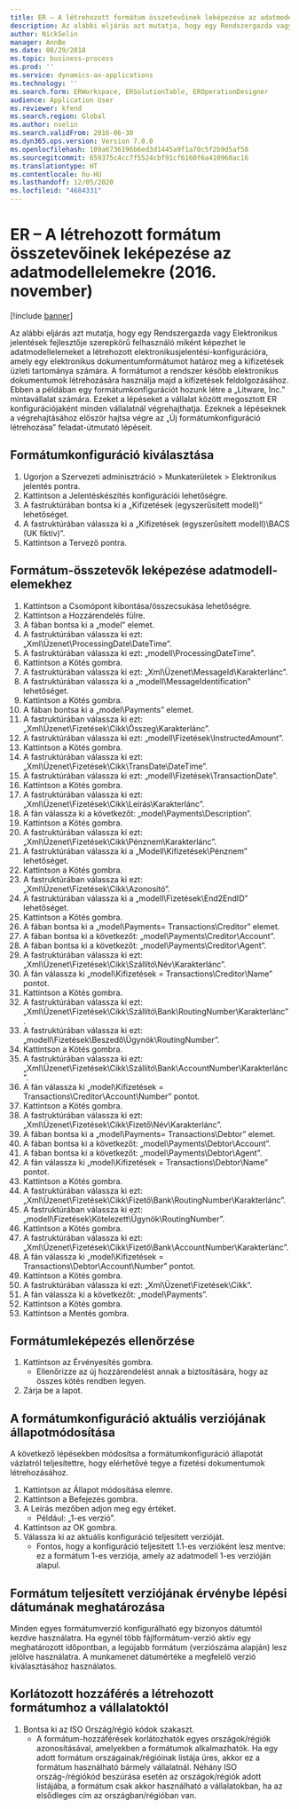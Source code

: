 ```yaml
---
title: ER – A létrehozott formátum összetevőinek leképezése az adatmodellelemekre (2016. november)
description: Az alábbi eljárás azt mutatja, hogy egy Rendszergazda vagy Elektronikus jelentések fejlesztője szerepkörű felhasználó miként képezhet le adatmodellelemeket a létrehozott elektronikusjelentési-konfigurációra, amely egy elektronikus dokumentumformátumot határoz meg a kifizetések üzleti tartománya számára.
author: NickSelin
manager: AnnBe
ms.date: 08/29/2018
ms.topic: business-process
ms.prod: ''
ms.service: dynamics-ax-applications
ms.technology: ''
ms.search.form: ERWorkspace, ERSolutionTable, EROperationDesigner
audience: Application User
ms.reviewer: kfend
ms.search.region: Global
ms.author: nselin
ms.search.validFrom: 2016-06-30
ms.dyn365.ops.version: Version 7.0.0
ms.openlocfilehash: 109a6736196b6ed3d1445a9f1a70c5f2b9d5af58
ms.sourcegitcommit: 659375c4cc7f5524cbf91cf6160f6a410960ac16
ms.translationtype: HT
ms.contentlocale: hu-HU
ms.lasthandoff: 12/05/2020
ms.locfileid: "4684331"
---
```

# <a name="er-map-components-of-the-created-format-to-data-model-elements-november-2016"></a>ER – A létrehozott formátum összetevőinek leképezése az adatmodellelemekre (2016. november)

[!include [banner](../../includes/banner.md)]

Az alábbi eljárás azt mutatja, hogy egy Rendszergazda vagy Elektronikus jelentések fejlesztője szerepkörű felhasználó miként képezhet le adatmodellelemeket a létrehozott elektronikusjelentési-konfigurációra, amely egy elektronikus dokumentumformátumot határoz meg a kifizetések üzleti tartománya számára. A formátumot a rendszer később elektronikus dokumentumok létrehozására használja majd a kifizetések feldolgozásához. Ebben a példában egy formátumkonfigurációt hozunk létre a „Litware, Inc.” mintavállalat számára. Ezeket a lépéseket a vállalat között megosztott ER konfigurációjaként minden vállalatnál végrehajthatja. Ezeknek a lépéseknek a végrehajtásához először hajtsa végre az „Új formátumkonfiguráció létrehozása” feladat-útmutató lépéseit.


## <a name="select-a-format-configuration"></a>Formátumkonfiguráció kiválasztása
1. Ugorjon a Szervezeti adminisztráció > Munkaterületek > Elektronikus jelentés pontra.
2. Kattintson a Jelentéskészítés konfigurációi lehetőségre.
3. A fastruktúrában bontsa ki a „Kifizetések (egyszerűsített modell)” lehetőséget.
4. A fastruktúrában válassza ki a „Kifizetések (egyszerűsített modell)\BACS (UK fiktív)”.
5. Kattintson a Tervező pontra.

## <a name="map-format-components-to-data-model-elements"></a>Formátum-összetevők leképezése adatmodell-elemekhez
1. Kattintson a Csomópont kibontása/összecsukása lehetőségre.
2. Kattintson a Hozzárendelés fülre.
3. A fában bontsa ki a „model” elemet.
4. A fastruktúrában válassza ki ezt: „Xml\Üzenet\ProcessingDate\DateTime”.
5. A fastruktúrában válassza ki ezt: „modell\ProcessingDateTime”.
6. Kattintson a Kötés gombra.
7. A fastruktúrában válassza ki ezt: „Xml\Üzenet\MessageId\Karakterlánc”.
8. A fastruktúrában válassza ki a „modell\MessageIdentification” lehetőséget.
9. Kattintson a Kötés gombra.
10. A fában bontsa ki a „model\Payments” elemet.
11. A fastruktúrában válassza ki ezt: „Xml\Üzenet\Fizetések\Cikk\Összeg\Karakterlánc”.
12. A fastruktúrában válassza ki ezt: „modell\Fizetések\InstructedAmount”.
13. Kattintson a Kötés gombra.
14. A fastruktúrában válassza ki ezt: „Xml\Üzenet\Fizetések\Cikk\TransDate\DateTime”.
15. A fastruktúrában válassza ki ezt: „modell\Fizetések\TransactionDate”.
16. Kattintson a Kötés gombra.
17. A fastruktúrában válassza ki ezt: „Xml\Üzenet\Fizetések\Cikk\Leírás\Karakterlánc”.
18. A fán válassza ki a következőt: „model\Payments\Description”.
19. Kattintson a Kötés gombra.
20. A fastruktúrában válassza ki ezt: „Xml\Üzenet\Fizetések\Cikk\Pénznem\Karakterlánc”.
21. A fastruktúrában válassza ki a „Modell\Kifizetések\Pénznem” lehetőséget.
22. Kattintson a Kötés gombra.
23. A fastruktúrában válassza ki ezt: „Xml\Üzenet\Fizetések\Cikk\Azonosító”.
24. A fastruktúrában válassza ki a „modell\Fizetések\End2EndID” lehetőséget.
25. Kattintson a Kötés gombra.
26. A fában bontsa ki a „model\Payments= Transactions\Creditor” elemet.
27. A fában bontsa ki a következőt: „model\Payments\Creditor\Account”.
28. A fában bontsa ki a következőt: „model\Payments\Creditor\Agent”.
29. A fastruktúrában válassza ki ezt: „Xml\Üzenet\Fizetések\Cikk\Szállító\Név\Karakterlánc”.
30. A fán válassza ki „model\Kifizetések = Transactions\Creditor\Name” pontot.
31. Kattintson a Kötés gombra.
32. A fastruktúrában válassza ki ezt: „Xml\Üzenet\Fizetések\Cikk\Szállító\Bank\RoutingNumber\Karakterlánc”.
33. A fastruktúrában válassza ki ezt: „modell\Fizetések\Beszedő\Ügynök\RoutingNumber”.
34. Kattintson a Kötés gombra.
35. A fastruktúrában válassza ki ezt: „Xml\Üzenet\Fizetések\Cikk\Szállító\Bank\AccountNumber\Karakterlánc”.
36. A fán válassza ki „model\Kifizetések = Transactions\Creditor\Account\Number” pontot.
37. Kattintson a Kötés gombra.
38. A fastruktúrában válassza ki ezt: „Xml\Üzenet\Fizetések\Cikk\Fizető\Név\Karakterlánc”.
39. A fában bontsa ki a „model\Payments= Transactions\Debtor” elemet.
40. A fában bontsa ki a következőt: „model\Payments\Debtor\Account”.
41. A fában bontsa ki a következőt: „model\Payments\Debtor\Agent”.
42. A fán válassza ki „model\Kifizetések = Transactions\Debtor\Name” pontot.
43. Kattintson a Kötés gombra.
44. A fastruktúrában válassza ki ezt: „Xml\Üzenet\Fizetések\Cikk\Fizető\Bank\RoutingNumber\Karakterlánc”.
45. A fastruktúrában válassza ki ezt: „modell\Fizetések\Kötelezett\Ügynök\RoutingNumber”.
46. Kattintson a Kötés gombra.
47. A fastruktúrában válassza ki ezt: „Xml\Üzenet\Fizetések\Cikk\Fizető\Bank\AccountNumber\Karakterlánc”.
48. A fán válassza ki „model\Kifizetések = Transactions\Debtor\Account\Number” pontot.
49. Kattintson a Kötés gombra.
50. A fastruktúrában válassza ki ezt: „Xml\Üzenet\Fizetések\Cikk”.
51. A fán válassza ki a következőt: „model\Payments”.
52. Kattintson a Kötés gombra.
53. Kattintson a Mentés gombra.

## <a name="validate-format-mapping"></a>Formátumleképezés ellenőrzése
1. Kattintson az Érvényesítés gombra.
    * Ellenőrizze az új hozzárendelést annak a biztosítására, hogy az összes kötés rendben legyen.  
2. Zárja be a lapot.

## <a name="change-status-of-the-current-version-of-format-configuration"></a>A formátumkonfiguráció aktuális verziójának állapotmódosítása
A következő lépésekben módosítsa a formátumkonfiguráció állapotát vázlatról teljesítettre, hogy elérhetővé tegye a fizetési dokumentumok létrehozásához.  
1. Kattintson az Állapot módosítása elemre.
2. Kattintson a Befejezés gombra.
3. A Leírás mezőben adjon meg egy értéket.
    * Például: „1-es verzió”.  
4. Kattintson az OK gombra.
5. Válassza ki az aktuális konfiguráció teljesített verzióját.
    * Fontos, hogy a konfiguráció teljesített 1.1-es verzióként lesz mentve: ez a formátum 1-es verziója, amely az adatmodell 1-es verzióján alapul.  

## <a name="define-effective-date-for-completed-version-of-format"></a>Formátum teljesített verziójának érvénybe lépési dátumának meghatározása
Minden egyes formátumverzió konfigurálható egy bizonyos dátumtól kezdve használatra. Ha egynél több fájlformátum-verzió aktív egy meghatározott időpontban, a legújabb formátum (verziószáma alapján) lesz jelölve használatra. A munkamenet dátumértéke a megfelelő verzió kiválasztásához használatos.  

## <a name="restrict-access-to-created-format-from-companies"></a>Korlátozott hozzáférés a létrehozott formátumhoz a vállalatoktól
1. Bontsa ki az ISO Ország/régió kódok szakaszt.
    * A formátum-hozzáférések korlátozhatók egyes országok/régiók azonosításával, amelyekben a formátumok alkalmazhatók. Ha egy adott formátum országainak/régióinak listája üres, akkor ez a formátum használható bármely vállalatnál. Néhány ISO ország-/régiókód beszúrása esetén az országok/régiók adott listájába, a formátum csak akkor használható a vállalatokban, ha az elsődleges cím az országban/régióban van.  

